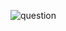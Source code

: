 ![question](https://github.com/kimura-12/AtCoder_Training/blob/master/AtCoder_Beginner_Contest/ABC166/B.Trick_or_Treat/question.png)
